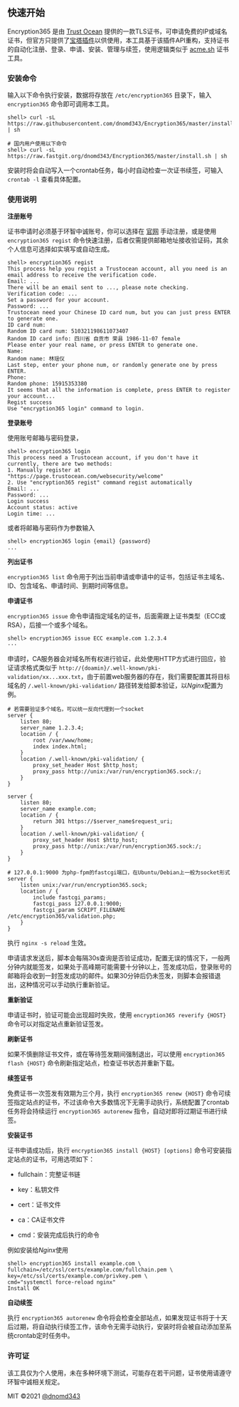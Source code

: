## 快速开始

Encryption365 是由 [Trust Ocean](https://www.trustocean.cn/) 提供的一款TLS证书，可申请免费的IP或域名证书，但官方只提供了[宝塔插件](https://github.com/londry/Encryption365_Baota)以供使用，本工具基于该插件API重构，支持证书的自动化注册、登录、申请、安装、管理与续签，使用逻辑类似于 [acme.sh](https://github.com/acmesh-official/acme.sh) 证书工具。

### 安装命令

输入以下命令执行安装，数据将存放在 `/etc/encryption365` 目录下，输入 `encryption365` 命令即可调用本工具。

```
shell> curl -sL https://raw.githubusercontent.com/dnomd343/Encryption365/master/install.sh | sh

# 国内用户使用以下命令
shell> curl -sL https://raw.fastgit.org/dnomd343/Encryption365/master/install.sh | sh
```

安装时将会自动写入一个crontab任务，每小时自动检查一次证书续签，可输入 `crontab -l` 查看具体配置。

### 使用说明

**注册账号**

证书申请时必须基于环智中诚账号，你可以选择在 [官网](https://page.trustocean.com/websecurity/welcome) 手动注册，或是使用 `encryption365 regist` 命令快速注册，后者仅需提供邮箱地址接收验证码，其余个人信息可选择如实填写或自动生成。

```
shell> encryption365 regist
This process help you regist a Trustocean account, all you need is an email address to receive the verification code.
Email: ...
There will be an email sent to ..., please note checking.
Verification code: ...
Set a password for your account.
Password: ...
Trustocean need your Chinese ID card num, but you can just press ENTER to generate one.
ID card num:
Random ID card num: 510321198611073407
Random ID card info: 四川省 自贡市 荣县 1986-11-07 female
Please enter your real name, or press ENTER to generate one.
Name:
Random name: 林瑶仪
Last step, enter your phone num, or randomly generate one by press ENTER.
Phone:
Random phone: 15915353380
It seems that all the information is complete, press ENTER to register your account...
Regist success
Use "encryption365 login" command to login.
```

**登录账号**

使用账号邮箱与密码登录，

```
shell> encryption365 login
This process need a Trustocean account, if you don't have it currently, there are two methods:
1. Manually register at "https://page.trustocean.com/websecurity/welcome"
2. Use "encryption365 regist" command regist automatically
Email: ...
Password: ...
Login success
Account status: active
Login time: ...
```

或者将邮箱与密码作为参数输入

```
shell> encryption365 login {email} {password}
...
```

**列出证书**

`encryption365 list` 命令用于列出当前申请或申请中的证书，包括证书主域名、ID、包含域名、申请时间、到期时间等信息。

**申请证书**

`encryption365 issue` 命令申请指定域名的证书，后面需跟上证书类型（ECC或RSA），后接一个或多个域名。

```
shell> encryption365 issue ECC example.com 1.2.3.4
···
```

申请时，CA服务器会对域名所有权进行验证，此处使用HTTP方式进行回应，验证请求格式类似于 `http://{doamin}/.well-known/pki-validation/xx...xxx.txt`，由于前置web服务器的存在，我们需要配置其将目标域名的 `/.well-known/pki-validation/` 路径转发给脚本验证，以*Nginx*配置为例。

```
# 若需要验证多个域名，可以统一反向代理到一个socket
server {
    listen 80;
    server_name 1.2.3.4;
    location / {
        root /var/www/home;
        index index.html;
    }
    location /.well-known/pki-validation/ {
        proxy_set_header Host $http_host;
        proxy_pass http://unix:/var/run/encryption365.sock:/;
    }
}

server {
    listen 80;
    server_name example.com;
    location / {
        return 301 https://$server_name$request_uri;
    }
    location /.well-known/pki-validation/ {
        proxy_set_header Host $http_host;
        proxy_pass http://unix:/var/run/encryption365.sock:/;
    }
}

# 127.0.0.1:9000 为php-fpm的fastcgi端口，在Ubuntu/Debian上一般为socket形式
server {
    listen unix:/var/run/encryption365.sock;
    location / {
        include fastcgi_params;
        fastcgi_pass 127.0.0.1:9000;
        fastcgi_param SCRIPT_FILENAME /etc/encryption365/validation.php;
    }
}
```

执行 `nginx -s reload` 生效。

申请请求发送后，脚本会每隔30s查询是否验证成功，配置无误的情况下，一般两分钟内就能签发，如果处于高峰期可能需要十分钟以上，签发成功后，登录账号的邮箱将会收到一封签发成功的邮件。如果30分钟后仍未签发，则脚本会报错退出，这种情况可以手动执行重新验证。

**重新验证**

申请证书时，验证可能会出现超时失败，使用 `encryption365 reverify {HOST}` 命令可以对指定站点重新验证签发。

**刷新证书**

如果不慎删除证书文件，或在等待签发期间强制退出，可以使用 `encryption365 flash {HOST}` 命令刷新指定站点，检查证书状态并重新下载。

**续签证书**

免费证书一次签发有效期为三个月，执行 `encryption365 renew {HOST}` 命令可续签指定站点的证书，不过该命令大多数情况下无需手动执行，系统配置了crontab任务将会持续运行 `encryption365 autorenew` 指令，自动对即将过期证书进行续签。

**安装证书**

证书申请成功后，执行 `encryption365 install {HOST} [options]` 命令可安装指定站点的证书，可用选项如下：

+ fullchain：完整证书链

+ key：私钥文件

+ cert：证书文件

+ ca：CA证书文件

+ cmd：安装完成后执行的命令

例如安装给*Nginx*使用

```
shell> encryption365 install example.com \
fullchain=/etc/ssl/certs/example.com/fullchain.pem \
key=/etc/ssl/certs/example.com/privkey.pem \
cmd="systemctl force-reload nginx"
Install OK
```

**自动续签**

执行 `encryption365 autorenew` 命令将会检查全部站点，如果发现证书将于十天后过期，将自动执行续签工作，该命令无需手动执行，安装时将会被自动添加至系统crontab定时任务中。

### 许可证

该工具仅为个人使用，未在多种环境下测试，可能存在若干问题，证书使用请遵守环智中诚相关规定。

MIT ©2021 [@dnomd343](https://github.com/dnomd343)
